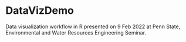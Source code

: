# DataVizDemo
Data visualization workflow in R presented on 9 Feb 2022 at Penn State, Environmental and Water Resources Engineering Seminar.
